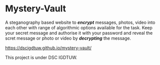 # Mystery-Vault
A steganography based website to ***encrypt*** messages, photos, video into each other with range of algorithmic options available for the task.
Keep your secret message and authorise it with your password and reveal the scret message or photo or video by ***decrypting*** the message.

https://dscigdtuw.github.io/mystery-vault/

This project is under DSC IGDTUW.
